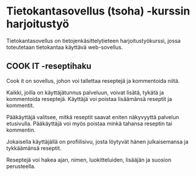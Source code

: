 # Tietokantasovellus (tsoha) -kurssin harjoitustyö

Tietokantasovellus on tietojenkäsittelytieteen harjoitustyökurssi, jossa toteutetaan tietokantaa käyttävä web-sovellus.

## COOK IT -reseptihaku

Cook it on sovellus, johon voi tallettaa reseptejä ja kommentoida niitä.

Kaikki, joilla on käyttäjätunnus palveluun, voivat lisätä, tykätä ja kommentoida reseptejä. Käyttäjä voi poistaa lisäämänsä reseptit ja kommentit.

Pääkäyttäjä valitsee, mitkä reseptit saavat eniten näkyvyyttä palvelun etusivulla. Pääkäyttäjä voi myös poistaa minkä tahansa reseptin tai kommentin.

Jokaisella käyttäjällä on profiilisivu, josta löytyvät hänen julkaisemansa ja tykkäämänsä reseptit.

Reseptejä voi hakea ajan, nimen, luokitteluiden, lisääjän ja suosion perusteella.

